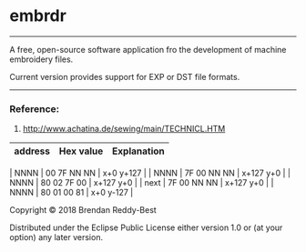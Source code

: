 # embrdr
-----------------
A free, open-source software application fro the development of machine embroidery files.

Current version provides support for EXP or DST file  formats.


__________________________________

### Reference:
  1. http://www.achatina.de/sewing/main/TECHNICL.HTM


| address | Hex value | Explanation|
| :---- | :---- | :---- |
      
| NNNN | 00 7F NN NN | x+0   y+127 |
| NNNN | 7F 00 NN NN | x+127   y+0 |
| NNNN | 80 02 7F 00 | x+127   y+0 |
| next | 7F 00 NN NN | x+127   y+0 |
| NNNN | 80 01 00 81 | x+0   y-127 | 



Copyright © 2018 Brendan Reddy-Best

Distributed under the Eclipse Public License either version 1.0 or (at
your option) any later version.
